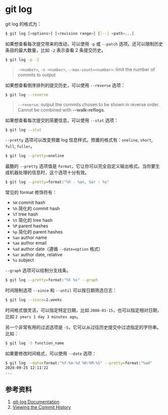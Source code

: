 # git log

git log 的格式为：

```sh
$ git log [<options>] [<revision range>] [[--] <path>...]
```

如果想查看每次提交带来的改动，可以使用 `-p` 或 `--patch` 选项。还可以限制历史条目的最大数量，比如 `-2` 表示查看 2 条提交历史。

```sh
$ git log -p -2
```

> `-<number>`, `-n <number>`, `--max-count=<number>`: limit the number of commits to output

如果想查看倒序排列的提交历史，可以使用 `--reverse` 选项：

```sh
$ git log --reverse
```

> `--reverse`: output the commits chosen to be shown in reverse order. Cannot be combined with **--walk-reflogs**.

如果想查看每次提交的简要信息，可以使用 `--stat` 选项：

```sh
$ git log --stat
```

`--pretty` 选项可以改变预置 log 信息样式。预置的格式有：`oneline`, `short`, `full`, `fuller`。

```sh
$ git log --pretty=oneline
```

最酷的 `--pretty` 选项值是 `format`，它让你可以完全自定义输出格式。当你要生成机器处理的信息时，这个选项十分有效。

```sh
$ git log --pretty=format:"%h - %an, %ar : %s"
```

常见的 format 修饰符有：

- `%H` commit hash
- `%h` 简化的 commit hash
- `%T` tree hash
- `%t` 简化的 tree hash
- `%P` parent hashes
- `%p` 简化的 parent hashes
- `%an` author name
- `%ae` author email
- `%ad` author date（遵循 `--date=option` 格式）
- `%ar` author date, relative
- `%s` subject

`--graph` 选项可以绘制分支线条。

```sh
$ git log --pretty=format:"%h %s" --graph
```

时间限制选项 `--since` 和 `--until` 可以按日期筛选日志：

```sh
$ git log --since=2.weeks
```

时间格式很灵活，可以指定特定日期，比如 `2008-01-15`，也可以指定相对日期，比如 `2 years 1 day 3 minutes ago`。

另一个非常有用的过滤选项是 `-S`，它可以从过往历史提交中过滤指定的字符串。比如：

```sh
$ git log -S function_name
```

如果要修改时间格式，可以使用 `--date` 选项：

```sh
$ git log --date=format:"%Y-%m-%d %H:%M:%S" --pretty=format:"%ad"
2020-09-25 12:11:22
...
```

## 参考资料

1. [git-log Documentation](https://www.git-scm.com/docs/git-log)
1. [Viewing the Commit History](https://www.git-scm.com/book/en/v2/Git-Basics-Viewing-the-Commit-History)
